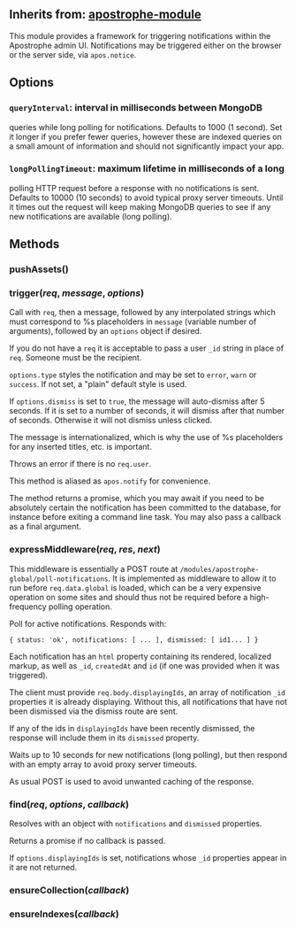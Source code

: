 ## Inherits from: [apostrophe-module](../apostrophe-module/README.md)
This module provides a framework for triggering notifications
within the Apostrophe admin UI. Notifications may be triggered
either on the browser or the server side, via `apos.notice`.

## Options

### `queryInterval`: interval in milliseconds between MongoDB
queries while long polling for notifications. Defaults to 1000
(1 second). Set it longer if you prefer fewer queries, however
these are indexed queries on a small amount of information and
should not significantly impact your app.

### `longPollingTimeout`: maximum lifetime in milliseconds of a long
polling HTTP request before a response with no notifications is sent.
Defaults to 10000 (10 seconds) to avoid typical proxy server timeouts.
Until it times out the request will keep making MongoDB queries to
see if any new notifications are available (long polling).


## Methods
### pushAssets()

### trigger(*req*, *message*, *options*)
Call with `req`, then a message, followed by any interpolated strings
which must correspond to %s placeholders in `message` (variable number
of arguments), followed by an `options` object if desired.

If you do not have a `req` it is acceptable to pass a user `_id` string
in place of `req`. Someone must be the recipient.

`options.type` styles the notification and may be set to `error`,
`warn` or `success`. If not set, a "plain" default style is used.

If `options.dismiss` is set to `true`, the message will auto-dismiss after 5 seconds.
If it is set to a number of seconds, it will dismiss after that number of seconds.
Otherwise it will not dismiss unless clicked.

The message is internationalized, which is why the use of
%s placeholders for any inserted titles, etc. is important.

Throws an error if there is no `req.user`.

This method is aliased as `apos.notify` for convenience.

The method returns a promise, which you may await if you need
to be absolutely certain the notification has been committed
to the database, for instance before exiting a command line task.
You may also pass a callback as a final argument.
### expressMiddleware(*req*, *res*, *next*)
This middleware is essentially a POST route at
`/modules/apostrophe-global/poll-notifications`. It is implemented
as middleware to allow it to run before `req.data.global` is loaded,
which can be a very expensive operation on some sites and should
thus not be required before a high-frequency polling operation.

Poll for active notifications. Responds with:

`{ status: 'ok', notifications: [ ... ], dismissed: [ id1... ] }`

Each notification has an `html` property containing
its rendered, localized markup, as well as `_id`, `createdAt`
and `id` (if one was provided when it was triggered).

The client must provide `req.body.displayingIds`,
an array of notification `_id` properties it is already displaying.
Without this, all notifications that have not been dismissed via the
dismiss route are sent.

If any of the ids in `displayingIds` have been recently dismissed,
the response will include them in its `dismissed` property.

Waits up to 10 seconds for new notifications (long polling),
but then respond with an empty array to avoid proxy server timeouts.

As usual POST is used to avoid unwanted caching of the response.
### find(*req*, *options*, *callback*)
Resolves with an object with `notifications` and `dismissed`
properties.

Returns a promise if no callback is passed.

If `options.displayingIds` is set, notifications
whose `_id` properties appear in it are not returned.
### ensureCollection(*callback*)

### ensureIndexes(*callback*)

